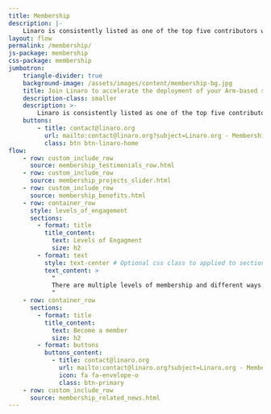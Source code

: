 ```yaml
---
title: Membership
description: |-
    Linaro is consistently listed as one of the top five contributors worldwide to the Linux Kernel and works on more than 70 open source projects.
layout: flow
permalink: /membership/
js-package: membership
css-package: membership
jumbotron:
    triangle-divider: true
    background-image: /assets/images/content/membership-bg.jpg
    title: Join Linaro to accelerate the deployment of your Arm-based solutions
    description-class: smaller
    description: >-
        Linaro is consistently listed as one of the top five contributors worldwide to the Linux Kernel and works on more than 70 open source projects.
    buttons:
        - title: contact@linaro.org
          url: mailto:contact@linaro.org?subject=Linaro.org - Membership
          class: btn btn-linaro-home
flow:
    - row: custom_include_row
      source: membership_testimonials_row.html
    - row: custom_include_row
      source: membership_projects_slider.html
    - row: custom_include_row
      source: membership_benefits.html
    - row: container_row
      style: levels_of_engagement
      sections:
        - format: title
          title_content:
            text: Levels of Engagment
            size: h2
        - format: text
          style: text-center # Optional css class to applied to section
          text_content: >
            "
            There are multiple levels of membership and different ways to engage in projects that Linaro runs. Core and Club membership provide influence and participation across everything Linaro does, others levels provide a route into engagement on focused activities. Linaro has groups focused on the following segments: [Data Centre & Cloud](https://www.linaro.org/engineering/datacenter-and-cloud/), [IoT & Embedded](https://www.linaro.org/engineering/iot-and-embedded/), [Edge & Fog Computing](https://www.linaro.org/engineering/edge-and-fog-computing/), [Consumer (Android)](https://www.linaro.org/engineering/consumer/) and [HPC](https://www.linaro.org/engineering/high-performance-computing/). Current strategic initiatives are [Artificial Intelligence](https://www.linaro.org/engineering/artificial-intelligence/) and [Autonomous Vehicles](https://www.linaro.org/engineering/autonomous-vehicles/); and current projects include 96Boards, DeviceTree, LAVA, LKFT, OP-TEE and Trusted Firmware.
            "
    - row: container_row
      sections:
        - format: title
          title_content:
            text: Become a member
            size: h2
        - format: buttons
          buttons_content:
            - title: contact@linaro.org
              url: mailto:contact@linaro.org?subject=Linaro.org - Membership
              icon: fa fa-envelope-o
              class: btn-primary
    - row: custom_include_row
      source: membership_related_news.html
---
```

